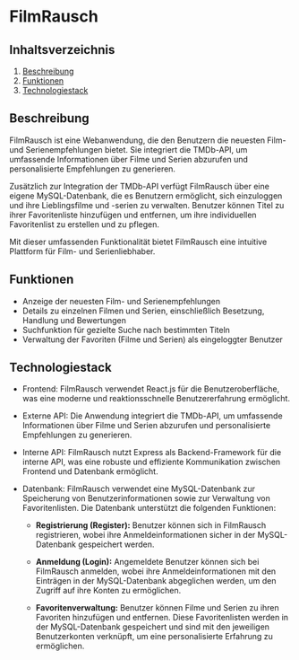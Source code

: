 # FilmRausch

## Inhaltsverzeichnis

1. [Beschreibung](#beschreibung)
2. [Funktionen](#funktionen)
3. [Technologiestack](#technologiestack)

## Beschreibung
FilmRausch ist eine Webanwendung, die den Benutzern die neuesten Film- und Serienempfehlungen bietet. Sie integriert die TMDb-API, um umfassende Informationen über Filme und Serien abzurufen und personalisierte Empfehlungen zu generieren.

Zusätzlich zur Integration der TMDb-API verfügt FilmRausch über eine eigene MySQL-Datenbank, die es Benutzern ermöglicht, sich einzuloggen und ihre Lieblingsfilme und -serien zu verwalten. Benutzer können Titel zu ihrer Favoritenliste hinzufügen und entfernen, um ihre individuellen Favoritenlist zu erstellen und zu pflegen.

Mit dieser umfassenden Funktionalität bietet FilmRausch eine intuitive Plattform für Film- und Serienliebhaber.

## Funktionen
- Anzeige der neuesten Film- und Serienempfehlungen
- Details zu einzelnen Filmen und Serien, einschließlich Besetzung, Handlung und Bewertungen
- Suchfunktion für gezielte Suche nach bestimmten Titeln
- Verwaltung der Favoriten (Filme und Serien) als eingeloggter Benutzer

## Technologiestack
- Frontend: FilmRausch verwendet React.js für die Benutzeroberfläche, was eine moderne und reaktionsschnelle Benutzererfahrung ermöglicht.
- Externe API: Die Anwendung integriert die TMDb-API, um umfassende Informationen über Filme und Serien abzurufen und personalisierte Empfehlungen zu generieren.
- Interne API: FilmRausch nutzt Express als Backend-Framework für die interne API, was eine robuste und effiziente Kommunikation zwischen Frontend und Datenbank ermöglicht.
- Datenbank: FilmRausch verwendet eine MySQL-Datenbank zur Speicherung von Benutzerinformationen sowie zur Verwaltung von Favoritenlisten. Die Datenbank unterstützt die folgenden Funktionen:

  - **Registrierung (Register):** Benutzer können sich in FilmRausch registrieren, wobei ihre Anmeldeinformationen sicher in der MySQL-Datenbank gespeichert werden.
  
  - **Anmeldung (Login):** Angemeldete Benutzer können sich bei FilmRausch anmelden, wobei ihre Anmeldeinformationen mit den Einträgen in der MySQL-Datenbank abgeglichen werden, um den Zugriff auf ihre Konten zu ermöglichen.

  - **Favoritenverwaltung:** Benutzer können Filme und Serien zu ihren Favoriten hinzufügen und entfernen. Diese Favoritenlisten werden in der MySQL-Datenbank gespeichert und sind mit den jeweiligen Benutzerkonten verknüpft, um eine personalisierte Erfahrung zu ermöglichen.
